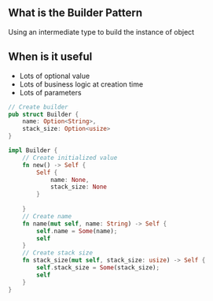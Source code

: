 ## What is the Builder Pattern 
Using an intermediate type to build the instance of object

## When is it useful
+ Lots of optional value
+ Lots of business logic at creation time 
+ Lots of parameters


```rust
// Create builder
pub struct Builder {
    name: Option<String>,
    stack_size: Option<usize>
}

impl Builder {
    // Create initialized value
    fn new() -> Self {
        Self {
            name: None,
            stack_size: None
        }
        
    }
    // Create name 
    fn name(mut self, name: String) -> Self {
        self.name = Some(name);
        self
    }
    // Create stack size
    fn stack_size(mut self, stack_size: usize) -> Self {
        self.stack_size = Some(stack_size);
        self
    } 
}

```